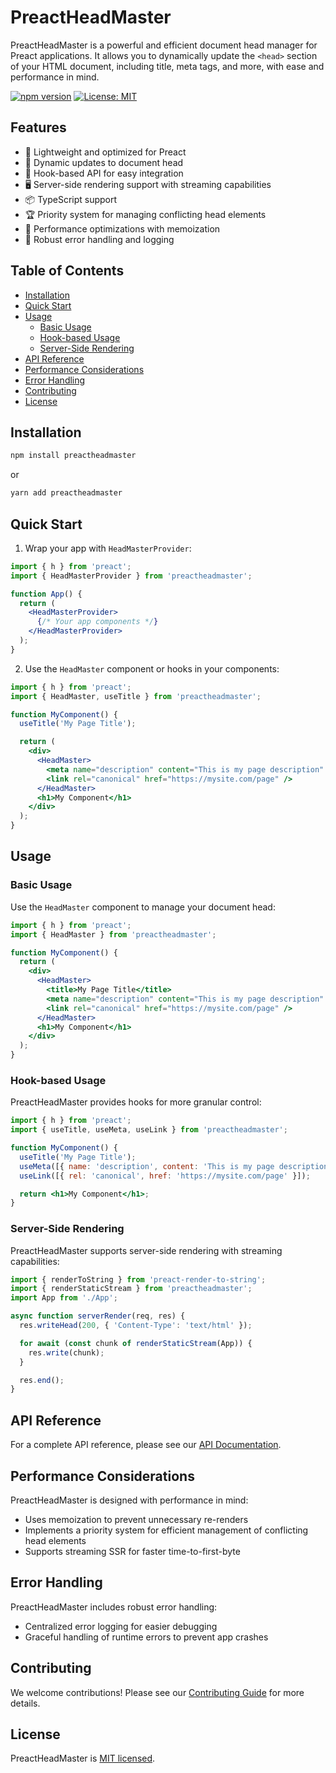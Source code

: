 # PreactHeadMaster

PreactHeadMaster is a powerful and efficient document head manager for Preact applications. It allows you to dynamically update the `<head>` section of your HTML document, including title, meta tags, and more, with ease and performance in mind.

[![npm version](https://badge.fury.io/js/preactheadmaster.svg)](https://badge.fury.io/js/preactheadmaster)
[![License: MIT](https://img.shields.io/badge/License-MIT-yellow.svg)](https://opensource.org/licenses/MIT)

## Features

- 🚀 Lightweight and optimized for Preact
- 🔄 Dynamic updates to document head
- 🎣 Hook-based API for easy integration
- 🖥️ Server-side rendering support with streaming capabilities
- 📦 TypeScript support
- 🏆 Priority system for managing conflicting head elements
- 🚀 Performance optimizations with memoization
- 🐛 Robust error handling and logging

## Table of Contents

- [Installation](#installation)
- [Quick Start](#quick-start)
- [Usage](#usage)
  - [Basic Usage](#basic-usage)
  - [Hook-based Usage](#hook-based-usage)
  - [Server-Side Rendering](#server-side-rendering)
- [API Reference](#api-reference)
- [Performance Considerations](#performance-considerations)
- [Error Handling](#error-handling)
- [Contributing](#contributing)
- [License](#license)

## Installation

```bash
npm install preactheadmaster
```

or

```bash
yarn add preactheadmaster
```

## Quick Start

1. Wrap your app with `HeadMasterProvider`:

```jsx
import { h } from 'preact';
import { HeadMasterProvider } from 'preactheadmaster';

function App() {
  return (
    <HeadMasterProvider>
      {/* Your app components */}
    </HeadMasterProvider>
  );
}
```

2. Use the `HeadMaster` component or hooks in your components:

```jsx
import { h } from 'preact';
import { HeadMaster, useTitle } from 'preactheadmaster';

function MyComponent() {
  useTitle('My Page Title');

  return (
    <div>
      <HeadMaster>
        <meta name="description" content="This is my page description" />
        <link rel="canonical" href="https://mysite.com/page" />
      </HeadMaster>
      <h1>My Component</h1>
    </div>
  );
}
```

## Usage

### Basic Usage

Use the `HeadMaster` component to manage your document head:

```jsx
import { h } from 'preact';
import { HeadMaster } from 'preactheadmaster';

function MyComponent() {
  return (
    <div>
      <HeadMaster>
        <title>My Page Title</title>
        <meta name="description" content="This is my page description" />
        <link rel="canonical" href="https://mysite.com/page" />
      </HeadMaster>
      <h1>My Component</h1>
    </div>
  );
}
```

### Hook-based Usage

PreactHeadMaster provides hooks for more granular control:

```jsx
import { h } from 'preact';
import { useTitle, useMeta, useLink } from 'preactheadmaster';

function MyComponent() {
  useTitle('My Page Title');
  useMeta([{ name: 'description', content: 'This is my page description' }]);
  useLink([{ rel: 'canonical', href: 'https://mysite.com/page' }]);

  return <h1>My Component</h1>;
}
```

### Server-Side Rendering

PreactHeadMaster supports server-side rendering with streaming capabilities:

```javascript
import { renderToString } from 'preact-render-to-string';
import { renderStaticStream } from 'preactheadmaster';
import App from './App';

async function serverRender(req, res) {
  res.writeHead(200, { 'Content-Type': 'text/html' });

  for await (const chunk of renderStaticStream(App)) {
    res.write(chunk);
  }

  res.end();
}
```

## API Reference

For a complete API reference, please see our [API Documentation](API.md).

## Performance Considerations

PreactHeadMaster is designed with performance in mind:

- Uses memoization to prevent unnecessary re-renders
- Implements a priority system for efficient management of conflicting head elements
- Supports streaming SSR for faster time-to-first-byte

## Error Handling

PreactHeadMaster includes robust error handling:

- Centralized error logging for easier debugging
- Graceful handling of runtime errors to prevent app crashes

## Contributing

We welcome contributions! Please see our [Contributing Guide](CONTRIBUTING.md) for more details.

## License

PreactHeadMaster is [MIT licensed](LICENSE).
